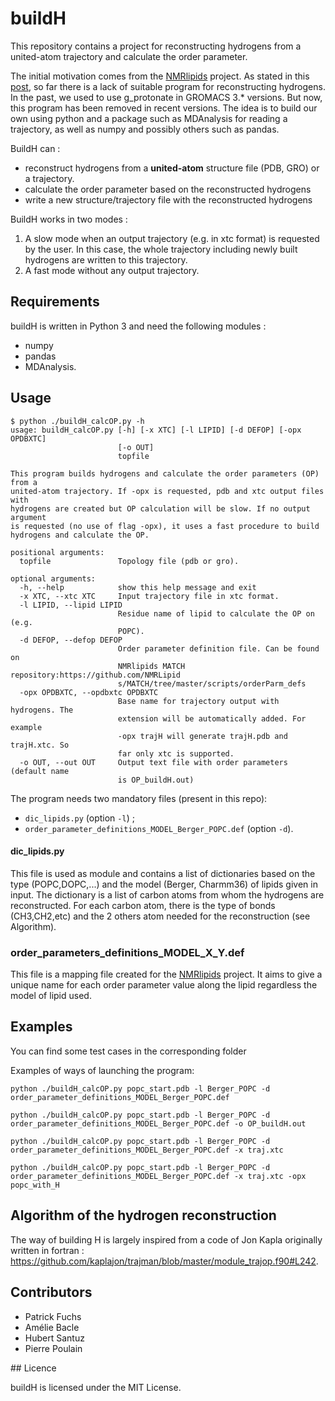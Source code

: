 # buildH

This repository contains a project for reconstructing hydrogens from a united-atom trajectory and calculate the order parameter.

The initial motivation comes from the [NMRlipids](https://nmrlipids.blogspot.com/) project. As stated in this [post](https://nmrlipids.blogspot.com/2019/04/nmrlipids-ivb-assembling-pe-pg-results.html), so far there is a lack of suitable program for reconstructing hydrogens. In the past, we used to use g_protonate in GROMACS 3.* versions. But now, this program has been removed in recent versions. The idea is to build our own using python and a package such as MDAnalysis for reading a trajectory, as well as numpy and possibly others such as pandas.


BuildH can :
  - reconstruct hydrogens from a **united-atom** structure file (PDB, GRO) or a trajectory.
  - calculate the order parameter based on the reconstructed hydrogens
  - write a new structure/trajectory file with the reconstructed hydrogens


BuildH works in two modes :
  1.  A slow mode when an output trajectory (e.g. in xtc format) is requested by
     the user. In this case, the whole trajectory including newly built
     hydrogens are written to this trajectory.
  2. A fast mode without any output trajectory.


## Requirements

buildH is written in Python 3 and need the following modules :
  - numpy
  - pandas
  - MDAnalysis.


## Usage

```
$ python ./buildH_calcOP.py -h
usage: buildH_calcOP.py [-h] [-x XTC] [-l LIPID] [-d DEFOP] [-opx OPDBXTC]
                        [-o OUT]
                        topfile

This program builds hydrogens and calculate the order parameters (OP) from a
united-atom trajectory. If -opx is requested, pdb and xtc output files with
hydrogens are created but OP calculation will be slow. If no output argument
is requested (no use of flag -opx), it uses a fast procedure to build
hydrogens and calculate the OP.

positional arguments:
  topfile               Topology file (pdb or gro).

optional arguments:
  -h, --help            show this help message and exit
  -x XTC, --xtc XTC     Input trajectory file in xtc format.
  -l LIPID, --lipid LIPID
                        Residue name of lipid to calculate the OP on (e.g.
                        POPC).
  -d DEFOP, --defop DEFOP
                        Order parameter definition file. Can be found on
                        NMRlipids MATCH repository:https://github.com/NMRLipid
                        s/MATCH/tree/master/scripts/orderParm_defs
  -opx OPDBXTC, --opdbxtc OPDBXTC
                        Base name for trajectory output with hydrogens. The
                        extension will be automatically added. For example
                        -opx trajH will generate trajH.pdb and trajH.xtc. So
                        far only xtc is supported.
  -o OUT, --out OUT     Output text file with order parameters (default name
                        is OP_buildH.out)
```

The program needs two mandatory files (present in this repo):
- `dic_lipids.py` (option `-l`) ;
- `order_parameter_definitions_MODEL_Berger_POPC.def` (option `-d`).


#### dic_lipids.py

This file is used as module and contains a list of dictionaries based on the type (POPC,DOPC,...) and the model (Berger, Charmm36) of lipids given in input.
The dictionary is a list of carbon atoms from whom the hydrogens are reconstructed.
For each carbon atom, there is the type of bonds (CH3,CH2,etc) and the 2 others atom needed for the reconstruction (see Algorithm).

### order_parameters_definitions_MODEL_X_Y.def

This file is a mapping file created for the  [NMRlipids](https://nmrlipids.blogspot.com/) project.
It aims to give a unique name for each order parameter value along the lipid regardless the model of lipid used.


## Examples

You can find some test cases in the corresponding folder

Examples of ways of launching the program:

```
python ./buildH_calcOP.py popc_start.pdb -l Berger_POPC -d order_parameter_definitions_MODEL_Berger_POPC.def

python ./buildH_calcOP.py popc_start.pdb -l Berger_POPC -d order_parameter_definitions_MODEL_Berger_POPC.def -o OP_buildH.out

python ./buildH_calcOP.py popc_start.pdb -l Berger_POPC -d order_parameter_definitions_MODEL_Berger_POPC.def -x traj.xtc

python ./buildH_calcOP.py popc_start.pdb -l Berger_POPC -d order_parameter_definitions_MODEL_Berger_POPC.def -x traj.xtc -opx popc_with_H
```

## Algorithm of the hydrogen reconstruction

The way of building H is largely inspired from a code of Jon Kapla originally written in fortran :
https://github.com/kaplajon/trajman/blob/master/module_trajop.f90#L242.



## Contributors

  - Patrick Fuchs
  - Amélie Bacle
  - Hubert Santuz
  - Pierre Poulain

## Licence

buildH is licensed under the MIT License.

